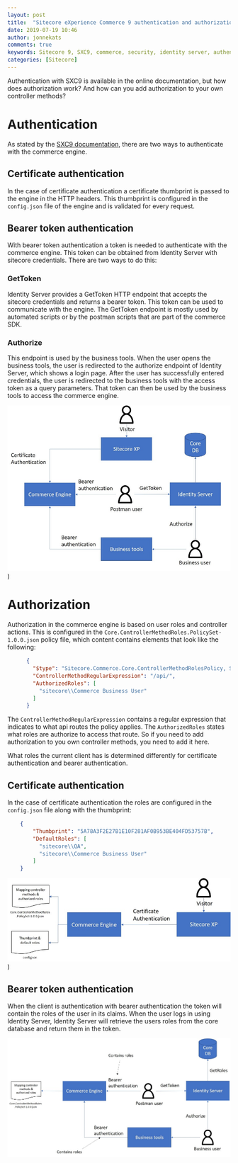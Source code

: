 ```yaml
---
layout: post
title:  "Sitecore eXperience Commerce 9 authentication and authorization"
date: 2019-07-19 10:46
author: jonnekats
comments: true
keywords: Sitecore 9, SXC9, commerce, security, identity server, authentication, authorization, explained
categories: [Sitecore]
---
```

Authentication with SXC9 is available in the online documentation, but how does authorization work? And how can you add authorization to your own controller methods? 

# Authentication
As stated by the [SXC9 documentation](https://doc.sitecore.com/developers/91/sitecore-experience-commerce/en/authentication.html), there are two ways to authenticate with the commerce engine.

## Certificate authentication
In the case of certificate authentication a certificate thumbprint is passed to the engine in the HTTP headers. This thumbprint is configured in the `config.json` file of the engine and is validated for every request.

## Bearer token authentication
With bearer token authentication a token is needed to authenticate with the commerce engine. This token can be obtained from Identity Server with sitecore credentials. There are two ways to do this:

### GetToken
Identity Server provides a GetToken HTTP endpoint that accepts the sitecore credentials and returns a bearer token. This token can be used to communicate with the engine. The GetToken endpoint is mostly used by automated scripts or by the postman scripts that are part of the commerce SDK.

### Authorize 
This endpoint is used by the business tools. When the user opens the business tools, the user is redirected to the authorize endpoint of Identity Server, which shows a login page. After the user has successfully entered credentials, the user is redirected to the business tools with the access token as a query parameters. That token can then be used by the business tools to access the commerce engine.

![Authentication overview](/assets/images/sxc9-security/overview.jpg))

# Authorization
Authorization in the commerce engine is based on user roles and controller actions. This is configured in the `Core.ControllerMethodRoles.PolicySet-1.0.0.json` policy file, which content contains elements that look like the following:

``` JSON
      {
        "$type": "Sitecore.Commerce.Core.ControllerMethodRolesPolicy, Sitecore.Commerce.Core",
        "ControllerMethodRegularExpression": "/api/",
        "AuthorizedRoles": [
          "sitecore\\Commerce Business User"
        ]
      }
```

The `ControllerMethodRegularExpression` contains a regular expression that indicates to what api routes the policy applies. The `AuthorizedRoles` states what roles are authorize to access that route. So if you need to add authorization to you own controller methods, you need to add it here.

What roles the current client has is determined differently for certificate authentication and bearer authentication.

## Certificate authentication
In the case of certificate authentication the roles are configured in the `config.json` file along with the thumbprint:

``` json
    {
        "Thumbprint": "5A78A3F2E27B1E10F281AF0B953BE404FD53757B",
        "DefaultRoles": [
          "sitecore\\QA",
          "sitecore\\Commerce Business User"
        ]
    }
```

![Certificate authorization](/assets/images/sxc9-security/certificateauthorization.jpg))


## Bearer token authentication
When the client is authentication with bearer authentication the token will contain the roles of the user in its claims. When the user logs in using Identity Server, Identity Server will retrieve the users roles from the core database and return them in the token.

![Bearer authorization](/assets/images/sxc9-security/bearerauthorization.jpg)